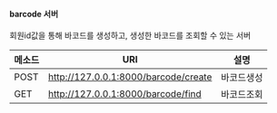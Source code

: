  #### barcode 서버 
 
 회원id값을 통해 바코드를 생성하고, 생성한 바코드를 조회할 수 있는 서버
 
| 메소드 | URI  |설명|
| ------|---- | --- | 
| POST | http://127.0.0.1:8000/barcode/create | 바코드생성 | 
| GET | http://127.0.0.1:8000/barcode/find | 바코드조회 |
